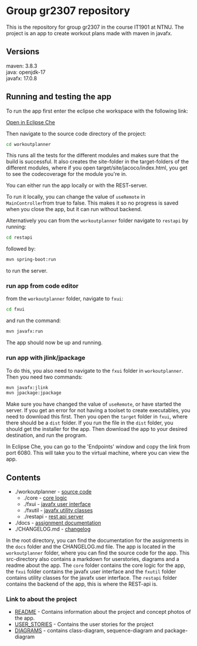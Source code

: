 # Group gr2307 repository

This is the repository for group gr2307 in the course IT1901 at NTNU. The project is an app to create workout plans made with maven in javafx.

## Versions

maven: 3.8.3 \
java: openjdk-17 \
javafx: 17.0.8

## Running and testing the app

To run the app first enter the eclipse che workspace with the following link:

[Open in Eclipse Che](https://che.stud.ntnu.no/#https://gitlab.stud.idi.ntnu.no/it1901/groups-2023/gr2307/gr2307.git?new)

Then navigate to the source code directory of the project:

```bash
cd workoutplanner
```

This runs all the tests for the different modules and makes sure that the build is successful. It also creates the site-folder in the target-folders of the different modules, where if you open target/site/jacoco/index.html, you get to see the codecoverage for the module you're in.

You can either run the app locally or with the REST-server.

To run it locally, you can change the value of `useRemote` in `MainController`from true to false. This makes it so no progress is saved when you close the app, but it can run without backend.

Alternatively you can from the `workoutplanner` folder navigate to `restapi` by running:

```bash
cd restapi
```

followed by:

```bash
mvn spring-boot:run
```

to run the server.

### run app from code editor

from the `workoutplanner` folder, navigate to `fxui`:

```bash
cd fxui
```

and run the command:

```bash
mvn javafx:run
```

The app should now be up and running.

### run app with jlink/jpackage

To do this, you also need to navigate to the `fxui` folder in `workoutplanner`. Then you need two commands:

```bash
mvn javafx:jlink 
mvn jpackage:jpackage
```

Make sure you have changed the value of `useRemote`, or have started the server.
If you get an error for not having a toolset to create executables, you need to download this first.
Then you open the `target` folder in `fxui`, where there should be a `dist` folder. If you run the file in the `dist` folder,
you should get the installer for the app.
Then download the app to your desired destination, and run the program.

In Eclipse Che, you can go to the 'Endpoints' window and copy the link from port 6080. This will take you to the virtual machine, where you can view the app.

## Contents

- ./workoutplanner - [source code](./workoutplanner)
  - ./core - [core logic](./workoutplanner/core)
  - ./fxui - [javafx user interface](./workoutplanner/fxui)
  - ./fxutil - [javafx utility classes](./workoutplanner/fxutil)
  - ./restapi - [rest api server](./workoutplanner/restapi)
- ./docs - [assignment documentation](./docs)
- ./CHANGELOG.md - [changelog](./changelog)

In the root directory, you can find the documentation for the assignments in the `docs` folder and the CHANGELOG.md file. The app is located in the `workoutplanner` folder, where you can find the source code for the app. This src-directory also contains a markdown for userstories, diagrams and a readme about the app. The `core` folder contains the core logic for the app, the `fxui` folder contains the javafx user interface and the `fxutil` folder contains utility classes for the javafx user interface. The `restapi` folder contains the backend of the app, this is where the REST-api is.

### Link to about the project

- [README](workoutplanner/README.md) - Contains information about the project and concept photos of the app.
- [USER_STORIES](./docs/USER_STORIES.md) - Contains the user stories for the project
- [DIAGRAMS](./docs/DIAGRAMS.md) - contains class-diagram, sequence-diagram and package-diagram

